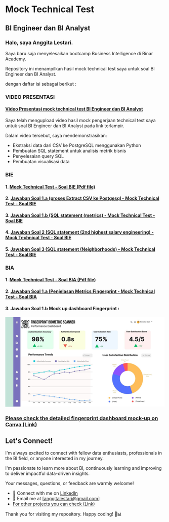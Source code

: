 # Mock Technical Test 
## BI Engineer dan BI Analyst

### Halo, saya Anggita Lestari. 
Saya baru saja menyelesaikan bootcamp Business Intelligence di Binar Academy. 

Repository ini menampilkan hasil mock technical test saya untuk soal BI Engineer dan BI Analyst.

dengan daftar isi sebagai berikut : 

### VIDEO PRESENTASI 

#### [Video Presentasi mock technical test BI Engineer dan BI Analyst](https://www.loom.com/share/68bc14255e184268b8dd31bc114d2c02?sid=7d5384b9-d50d-4654-b69f-af9c81303c94)

Saya telah mengupload video hasil mock pengerjaan technical test saya untuk soal BI Engineer dan BI Analyst pada link terlampir.

Dalam video tersebut, saya mendemonstrasikan:

* Ekstraksi data dari CSV ke PostgreSQL menggunakan Python
* Pembuatan SQL statement untuk analisis metrik bisnis
* Penyelesaian query SQL
* Pembuatan visualisasi data

### BIE
#### 1. [Mock Technical Test - Soal BIE (Pdf file)](https://github.com/AnggitaLestari/Mocktest-BIA-BIE/blob/main/BIE%20Mock%20Technical%20Test%20.pdf)
#### 2. [Jawaban Soal 1.a (proses Extract CSV ke Postgesql - Mock Technical Test - Soal BIE](https://github.com/AnggitaLestari/Mocktest-BIA-BIE/blob/main/BIE%20-%20BIA%20SQL%20Test%20%231.ipynb)
#### 3. [Jawaban Soal 1.b (SQL statement (metrics) - Mock Technical Test - Soal BIE](https://github.com/AnggitaLestari/Mocktest-BIA-BIE/blob/main/Query%20Metrics%20Superstore%20Test%201.sql)
#### 4. [Jawaban Soal 2 (SQL statement (2nd highest salary engineering) - Mock Technical Test - Soal BIE](https://github.com/AnggitaLestari/Mocktest-BIA-BIE/blob/main/BIE%20SQL%20Test%20%232.ipynb)
#### 5. [Jawaban Soal 3 (SQL statement (Neighborhoods) - Mock Technical Test - Soal BIE](https://github.com/AnggitaLestari/Mocktest-BIA-BIE/blob/main/BIE%20SQL%20Test%20%233.ipynb)

### BIA
#### 1. [Mock Technical Test - Soal BIA (Pdf file)](https://github.com/AnggitaLestari/Mocktest-BIA-BIE/blob/main/BIA%20Mock%20Technical%20Test.pdf)
#### 2. [Jawaban Soal 1.a (Penjelasan Metrics Fingerprint - Mock Technical Test - Soal BIA](https://github.com/AnggitaLestari/Mocktest-BIA-BIE/blob/main/Jawaban%20BIA%20Mock%20Technical%20Test%20soal%201.pdf)
#### 3. Jawaban Soal 1.b Mock up dashboard Fingerprint : 
![alt text](https://github.com/AnggitaLestari/Mocktest-BIA-BIE/blob/main/Mockup%20dasboard%20FingerPrint%20-%20BIA%20-%20Test%201.jpg?raw=true)

### [Please check the detailed fingerprint dashboard mock-up on Canva (Link)](https://www.canva.com/design/DAGHsXRU0NY/aUzqUhQ_7NBIL1pW2kfyfw/view?utm_content=DAGHsXRU0NY&utm_campaign=designshare&utm_medium=link&utm_source=editor)

## Let's Connect!

I'm always excited to connect with fellow data enthusiasts, professionals in the BI field, or anyone interested in my journey. 

I'm passionate to learn more about BI, continuously learning and improving to deliver impactful data-driven insights. 

Your messages, questions, or feedback are warmly welcome!

* 💼 Connect with me on [LinkedIn](www.linkedin.com/in/4nggitalestari)
* 📧 Email me at [anggitalestari@gmail.com]
* [For other projects you can check (Link)](https://github.com/AnggitaLestari/End-to-end-pipeline-and-visualization-for-bikeshare)

Thank you for visiting my repository. Happy coding! 🚀📊

